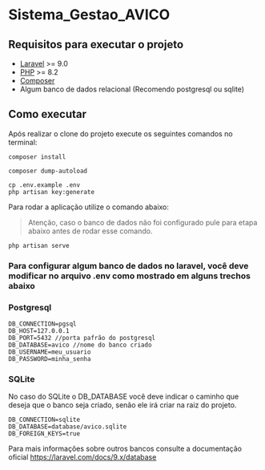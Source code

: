 # Sistema_Gestao_AVICO

## Requisitos para executar o projeto

- [Laravel](https://laravel.com/docs/9.x) >= 9.0 
- [PHP](https://www.php.net/downloads.php) >= 8.2
- [Composer](https://getcomposer.org/)
- Algum banco de dados relacional (Recomendo postgresql ou sqlite)

## Como executar

Após realizar o clone do projeto execute os seguintes comandos no terminal:


```
composer install
```

```
composer dump-autoload
````

```
cp .env.example .env
php artisan key:generate
```

Para rodar a aplicação utilize o comando abaixo:


> Atenção, caso o banco de dados não foi configurado pule para etapa abaixo antes de rodar esse comando.

```
php artisan serve
```

### Para configurar algum banco de dados no laravel, você deve modificar no arquivo .env como mostrado em alguns trechos abaixo

### Postgresql

```dotenv
DB_CONNECTION=pgsql
DB_HOST=127.0.0.1
DB_PORT=5432 //porta pafrão do postgresql
DB_DATABASE=avico //nome do banco criado
DB_USERNAME=meu_usuario
DB_PASSWORD=minha_senha
```
### SQLite

No caso do SQLite o DB_DATABASE você deve indicar o caminho que deseja que o banco seja criado, senão ele irá criar na raiz do projeto.

```dotenv
DB_CONNECTION=sqlite
DB_DATABASE=database/avico.sqlite
DB_FOREIGN_KEYS=true
```

Para mais informações sobre outros bancos consulte a documentação oficial https://laravel.com/docs/9.x/database